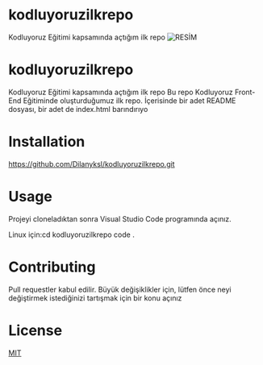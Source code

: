 # kodluyoruzilkrepo
Kodluyoruz Eğitimi kapsamında açtığım ilk repo
![RESİM](https://github.com/Dilanyksl/kodluyoruzilkrepo.wiki.git)
# kodluyoruzilkrepo
Kodluyoruz Eğitimi kapsamında açtığım ilk repo
Bu repo Kodluyoruz Front-End Eğitiminde oluşturduğumuz ilk repo. İçerisinde bir adet README dosyası, bir adet de index.html barındırıyo
# Installation
https://github.com/Dilanyksl/kodluyoruzilkrepo.git
# Usage
Projeyi cloneladıktan sonra Visual Studio Code programında açınız.

Linux için:cd kodluyoruzilkrepo
code .
# Contributing
Pull requestler kabul edilir. Büyük değişiklikler için, lütfen önce neyi değiştirmek istediğinizi tartışmak için bir konu açınız
# License
[MIT](https://github.com/Dilanyksl/kodluyoruzilkrepo/blob/3ecb3b0f4f2aecea4e711204bc10f990ec02a005/LICENSE)
